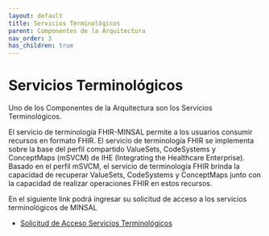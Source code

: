 ```yaml
---
layout: default
title: Servicios Terminológicos
parent: Componentes de la Arquitectura
nav_order: 3
has_children: true
---
```



# Servicios Terminológicos

Uno de los Componentes de la Arquitectura son los Servicios Terminológicos. 

El servicio de terminología FHIR-MINSAL permite a los usuarios consumir recursos en formato FHIR. El servicio de terminología  FHIR se implementa sobre la base del perfil compartido ValueSets, CodeSystems y ConceptMaps (mSVCM) de IHE (Integrating the Healthcare Enterprise). Basado en el perfil mSVCM, el servicio de terminología FHIR brinda la capacidad de recuperar ValueSets, CodeSystems y ConceptMaps junto con la capacidad de realizar operaciones FHIR en estos recursos.

En el siguiente link podrá ingresar su solicitud de acceso a los servicios terminológicos de MINSAL

* [Solicitud de Acceso Servicios Terminológicos](https://forms.office.com/r/E7AaQWZMUc)

